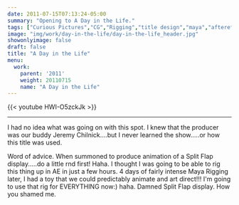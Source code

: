 ```yaml
---
date: 2011-07-15T07:13:24-05:00
summary: "Opening to A Day in the Life."
tags: ["Curious Pictures","CG","Rigging","title design","maya","aftereffects"]
image: "img/work/day-in-the-life/day-in-the-life_header.jpg"
showonlyimage: false
draft: false
title: "A Day in the Life"
menu:
  work:
    parent: '2011'
    weight: 20110715
    name: "A Day in the Life"
---
```


{{< youtube HWI-O5zckJk >}}

---


I had no idea what was going on with this spot. I knew that the producer was our buddy Jeremy Chilnick....but I never learned the show.....or how this title was used.

Word of advice. When summoned to produce animation of a Split Flap display.....do a little rnd first! Haha. I thought I was going to be able to rig this thing up in AE in just a few hours. 4 days of fairly intense Maya Rigging later, I had a toy that we could predictably animate and art direct!!! I'm going to use that rig for EVERYTHING now:) haha. Damned Split Flap display. How you shamed me.
